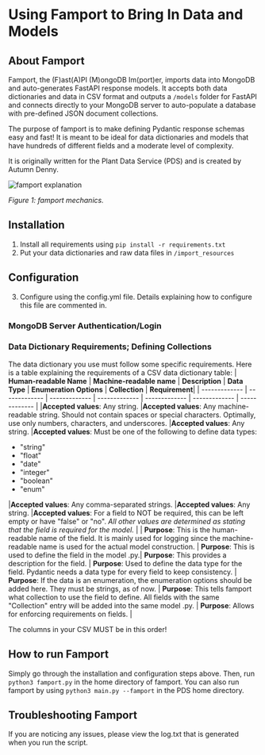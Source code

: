 # Using Famport to Bring In Data and Models
## About Famport
Famport, the (F)ast(A)PI (M)ongoDB Im(port)er, imports data into MongoDB and auto-generates FastAPI response models. It accepts both data dictionaries and data in CSV format and outputs a ``/models`` folder for FastAPI and connects directly to your MongoDB server to auto-populate a database with pre-defined JSON document collections.

The purpose of famport is to make defining Pydantic response schemas easy and fast! It is meant to be ideal for data dictionaries and models that have hundreds of different fields and a moderate level of complexity.

It is originally written for the Plant Data Service (PDS) and is created by Autumn Denny.

![famport explanation](https://user-images.githubusercontent.com/100234759/190932150-ebf3d663-f36e-4f4e-b8d1-877ec8a99914.png)

_Figure 1: famport mechanics._

## Installation
1. Install all requirements using ``pip install -r requirements.txt``
2. Put your data dictionaries and raw data files in ``/import_resources``
## Configuration
3. Configure using the config.yml file. Details explaining how to configure this file are commented in.
### MongoDB Server Authentication/Login

### Data Dictionary Requirements; Defining Collections
The data dictionary you use must follow some specific requirements. Here is a table explaining the requirements of a CSV data dictionary table:
| **Human-readable Name**  | **Machine-readable name** | **Description** | **Data Type** | **Enumeration Options** | **Collection** | **Requirement**|
| ------------- | ------------- | ------------- | ------------- | ------------- | ------------- | ------------- |
|**Accepted values**:  Any string. |**Accepted values**:  Any machine-readable string. Should not contain spaces or special characters. Optimally, use only numbers, characters, and underscores. |**Accepted values**:  Any string. |**Accepted values**: Must be one of the following to define data types: <ul><li>"string"</li><li>"float"</li><li>"date"</li><li>"integer"</li><li>"boolean"</li><li>"enum"</li></ul> |**Accepted values**: Any comma-separated strings. |**Accepted values**: Any string. |**Accepted values**: For a field to NOT be required, this can be left empty or have "false" or "no". _All other values are determined as stating that the field is required for the model._ |
| **Purpose**: This is the human-readable name of the field. It is mainly used for logging since the machine-readable name is used for the actual model construction. | **Purpose**: This is used to define the field in the model .py.| **Purpose**: This provides a description for the field. | **Purpose**: Used to define the data type for the field. Pydantic needs a data type for every field to keep consistency. | **Purpose**: If the data is an enumeration, the enumeration options should be added here. They must be strings, as of now. | **Purpose**: This tells famport what collection to use the field to define. All fields with the same "Collection" entry will be added into the same model .py. | **Purpose**: Allows for enforcing requirements on fields. |

The columns in your CSV MUST be in this order!


## How to run Famport
Simply go through the installation and configuration steps above. Then, run ```python3 famport.py``` in the home directory of famport.
You can also run famport by using ```python3 main.py --famport``` in the PDS home directory.

## Troubleshooting Famport
If you are noticing any issues, please view the log.txt that is generated when you run the script.